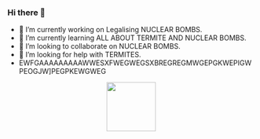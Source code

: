### Hi there 👋

- 🔭 I’m currently working on Legalising NUCLEAR BOMBS.
- 🌱 I’m currently learning ALL ABOUT TERMITE AND NUCLEAR BOMBS.
- 👯 I’m looking to collaborate on NUCLEAR BOMBS.
- 🤔 I’m looking for help with TERMITES.
- EWFGAAAAAAAAAWWESXFWEGWEGSXBREGREGMWGEPGKWEPIGWPEOGJW]PEGPKEWGWEG


<div id="header" align="center">
  <img src="https://sun2-10.userapi.com/impg/SAyBvBRvgRggtrnVQ17qTkXNj7KzbubULWUdiQ/6pZak1P7l3E.jpg?size=1271x1280&quality=96&sign=ac8387589aac26efc588f72130455c3d&c_uniq_tag=YVohGUfYto3OngdWP0LeYalr_R6nZVMOoNerpq5w1wc&type=album" width="100"/>
</div>
